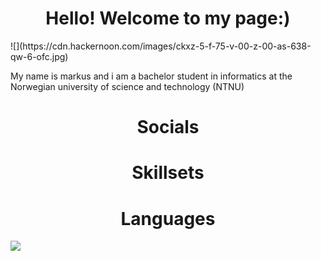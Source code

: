 <h1 align="center">Hello! Welcome to my page:)</h1>
![](https://cdn.hackernoon.com/images/ckxz-5-f-75-v-00-z-00-as-638-qw-6-ofc.jpg)

<p>My name is markus and i am a bachelor student in informatics at the Norwegian university of science and technology (NTNU)</p>
<p></p>

<h1 align="center">Socials</h1>

<h1 align="center">Skillsets</h1>

<h1 align="center">Languages</h1>
<img src="https://github-readme-stats.vercel.app/api/top-langs/?username=J0hans1&layout=compact"
[![Top Langs](https://github-readme-stats.vercel.app/api/top-langs/?username=J0hans1&layout=compact)](https://github.com/anuraghazra/github-readme-stats)

